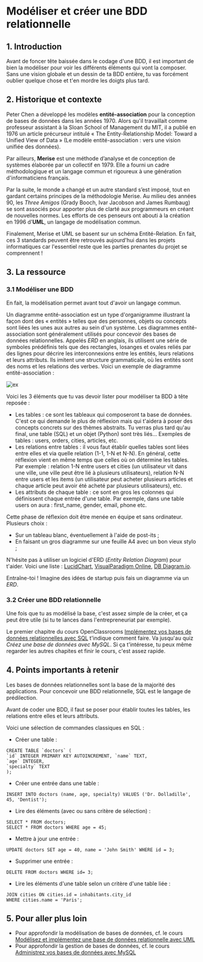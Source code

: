 # Modéliser et créer une BDD relationnelle

## 1. Introduction
Avant de foncer tête baissée dans le codage d'une BDD, il est important de bien la modéliser pour voir les différents éléments qui vont la composer. Sans une vision globale et un dessin de ta BDD entière, tu vas forcément oublier quelque chose et t'en mordre les doigts plus tard.

## 2. Historique et contexte
Peter Chen a développé les modèles **entité-association** pour la conception de bases de données dans les années 1970. Alors qu'il travaillait comme professeur assistant à la Sloan School of Management du MIT, il a publié en 1976 un article précurseur intitulé « The Entity-Relationship Model: Toward a Unified View of Data » (Le modèle entité-association : vers une vision unifiée des données).

Par ailleurs, **Merise** est une méthode d’analyse et de conception de systèmes élaborée par un collectif en 1979. Elle a fourni un cadre méthodologique et un langage commun et rigoureux à une génération d'informaticiens français.

Par la suite, le monde a changé et un autre standard s’est imposé, tout en gardant certains principes de la méthodologie Merise. Au milieu des années 90, les *Three Amigos* (Grady Booch, Ivar Jacobson and James Rumbaug) se sont associés pour apporter plus de clarté aux programmeurs en créant de nouvelles normes. Les efforts de ces penseurs ont abouti à la création en 1996 d'**UML**, un langage de modélisation commun.

Finalement, Merise et UML se basent sur un schéma Entité-Relation. En fait, ces 3 standards peuvent être retrouvés aujourd'hui dans les projets informatiques car l'essentiel reste que les parties prenantes du projet se comprennent ! 

## 3. La ressource

### 3.1 Modéliser une BDD

En fait, la modélisation permet avant tout d'avoir un langage commun. 

Un diagramme entité-association est un type d'organigramme illustrant la façon dont des « entités » telles que des personnes, objets ou concepts sont liées les unes aux autres au sein d'un système. Les diagrammes entité-association sont généralement utilisés pour concevoir des bases de données relationnelles. Appelés *ERD* en anglais, ils utilisent une série de symboles prédéfinis tels que des rectangles, losanges et ovales reliés par des lignes pour décrire les interconnexions entre les entités, leurs relations et leurs attributs. Ils imitent une structure grammaticale, où les entités sont des noms et les relations des verbes. Voici un exemple de diagramme entité-association :

![ex](https://d2slcw3kip6qmk.cloudfront.net/marketing/pages/i18n/fr/ER-diagram-images/Exemple-de-diagramme-entite-association-de-base-dedonnees.png)

Voici les 3 éléments que tu vas devoir lister pour modéliser ta BDD à tête reposée :
- Les tables : ce sont les tableaux qui composeront ta base de données. C'est ce qui demande le plus de réflexion mais qui t'aidera à poser des concepts concrets sur des thèmes abstraits. Tu verras plus tard qu'au final, une table (SQL) et un objet (Python) sont très liés... Exemples de tables : users, orders, cities, articles, etc.
- Les relations entre tables : il vous faut établir quelles tables sont liées entre elles et via quelle relation (1-1, 1-N et N-N). En général, cette réflexion vient en même temps que celles où on détermine les tables. Par exemple : relation 1-N entre users et cities (un utilisateur vit dans une ville, une ville peut être lié à plusieurs utilisateurs), relation N-N entre users et les items (un utilisateur peut acheter plusieurs articles et chaque article peut avoir été acheté par plusieurs utilisateurs), etc.
- Les attributs de chaque table : ce sont en gros les colonnes qui définissent chaque entrée d'une table. Par exemple, dans une table users on aura : first_name, gender, email, phone etc.

Cette phase de réflexion doit être menée en équipe et sans ordinateur. Plusieurs choix :
- Sur un tableau blanc, éventuellement à l'aide de post-its ;
- En faisant un gros diagramme sur une feuille A4 avec un bon vieux stylo ;

N'hésite pas à utiliser un logiciel d'ERD (*Entity Relation Diagram*) pour t'aider. Voici une liste :
[LucidChart](https://www.lucidchart.com/),
[VisualParadigm Online](https://online.visual-paradigm.com/fr/),
[DB Diagram.io](https://dbdiagram.io/d).

Entraîne-toi ! Imagine des idées de startup puis fais un diagramme via un *ERD*.


### 3.2 Créer une BDD relationnelle

Une fois que tu as modélisé la base, c'est assez simple de la créer, et ça peut être utile (si tu te lances dans l'entrepreneuriat par exemple).

Le premier chapitre du cours OpenClassrooms [Implémentez vos bases de données relationnelles avec SQL](https://openclassrooms.com/fr/courses/6971126-implementez-vos-bases-de-donnees-relationnelles-avec-sql) t'indique comment faire. Va jusqu'au quiz *Créez une base de données avec MySQL*. Si ça t'intéresse, tu peux même regarder les autres chapites et finir le cours, c'est assez rapide.

## 4. Points importants à retenir

Les bases de données relationnelles sont la base de la majorité des applications. Pour concevoir une BDD relationnelle, SQL est le langage de prédilection.

Avant de coder une BDD, il faut se poser pour établir toutes les tables, les relations entre elles et leurs attributs.

Voici une sélection de commandes classiques en SQL :

- Créer une table :
```
CREATE TABLE `doctors` (
`id` INTEGER PRIMARY KEY AUTOINCREMENT, `name` TEXT,
`age` INTEGER,
`specialty` TEXT
);
```

- Créer une entrée dans une table :
```
INSERT INTO doctors (name, age, specialty) VALUES ('Dr. Dolladille', 45, 'Dentist');
```

- Lire des éléments (avec ou sans critère de sélection) :
```
SELECT * FROM doctors;
SELECT * FROM doctors WHERE age = 45;
```

- Mettre à jour une entrée :
```
UPDATE doctors SET age = 40, name = 'John Smith' WHERE id = 3;
```

- Supprimer une entrée :
```
DELETE FROM doctors WHERE id= 3;
```

- Lire les éléments d'une table selon un critère d'une table liée :
```SELECT * FROM inhabitants
JOIN cities ON cities.id = inhabitants.city_id
WHERE cities.name = 'Paris';
```

## 5. Pour aller plus loin
- Pour approfondir la modélisation de bases de données, cf. le cours [Modélisez et implémentez une base de données relationnelle avec UML](https://openclassrooms.com/fr/courses/4055451-modelisez-et-implementez-une-base-de-donnees-relationnelle-avec-uml)
- Pour approfondir la gestion de bases de données, cf. le cours [Administrez vos bases de données avec MySQL](https://openclassrooms.com/fr/courses/1959476-administrez-vos-bases-de-donnees-avec-mysql)

